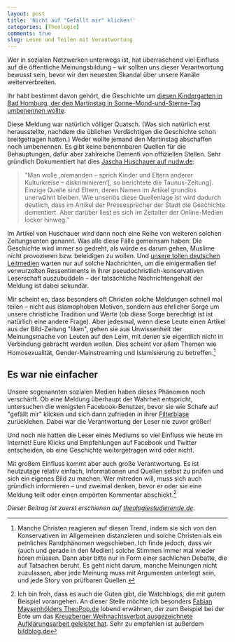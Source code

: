 ```yaml
---
layout: post
title: 'Nicht auf "Gefällt mir" klicken!'
categories: [Theologie]
comments: true
slug: Lesen und Teilen mit Verantwortung
---
```


Wer in sozialen Netzwerken unterwegs ist, hat überraschend viel Einfluss auf die öffentliche Meinungsbildung – wir sollten uns dieser Verantwortung bewusst sein, bevor wir den neuesten Skandal über unsere Kanäle weiterverbreiten.
<!--more-->

Ihr habt bestimmt davon gehört, die Geschichte um [diesen Kindergarten in Bad Homburg, der den Martinstag in Sonne-Mond-und-Sterne-Tag umbenennen wollte](http://www.taunus-zeitung.de/lokales/hochtaunus/Mond-und-Sterne-statt-St-Martin;art690,669510).

Diese Meldung war natürlich völliger Quatsch. (Was sich natürlich erst herausstellte, nachdem die üblichen Verdächtigen die Geschichte schon breitgetragen hatten.) Weder wollte jemand den Martinstag abschaffen noch umbenennen. Es gibt keine benennbaren Quellen für die Behauptungen, dafür aber zahlreiche Dementi von offiziellen Stellen. Sehr gründlich Dokumentiert hat dies [Jascha Huschauer auf nudw.de](http://nudw.de/2013/11/st-martin-angeblich-umbenannt/): 

>"Man wolle ,niemanden – sprich Kinder und Eltern anderer Kulturkreise – diskriminieren‘[, so berichtete die Taunus-Zeitung]. Einzige Quelle sind Eltern, deren Namen im Artikel grundlos unerwähnt bleiben. Wie unseriös diese Quellenlage ist wird dadurch deutlich, dass im Artikel der Pressesprecher der Stadt die Geschichte dementiert. Aber darüber liest es sich im Zeitalter der Online-Medien locker hinweg."

Im Artikel von Huschauer wird dann noch eine Reihe von weiteren solchen Zeitungsenten genannt. Was alle diese Fälle gemeinsam haben: Die Geschichte wird immer so gedreht, als würde es darum gehen, Muslime nicht provozieren bzw. beleidigen zu wollen. Und [unsere tollen deutschen Leitmedien](http://www.bild.de/news/inland/kindergaerten/kita-schafft-st-martin-ab-33267130.bild.html) warten nur auf solche Nachrichten, um die einigermaßen tief verwurzelten Ressentiments in ihrer pseudochristlich-konservativen Leserschaft auszubuddeln – der tatsächliche Nachrichtengehalt der Meldung ist dabei sekundär.

Mir scheint es, dass besonders oft Christen solche Meldungen schnell mal teilen – nicht aus islamophoben Motiven, sondern aus ehrlicher Sorge um unsere christliche Tradition und Werte (ob diese Sorge berechtigt ist ist natürlich eine andere Frage). Aber jedesmal, wenn diese Leute einen Artikel aus der Bild-Zeitung "liken", gehen sie aus Unwissenheit der Meinungsmache von Leuten auf den Leim, mit denen sie eigentlich nicht in Verbindung gebracht werden wollen. Dies scheint vor allem Themen wie Homosexualität, Gender-Mainstreaming und Islamisierung zu betreffen.[^1]

[^1]: Manche Christen reagieren auf diesen Trend, indem sie sich von den Konservativen im Allgemeinen distanzieren und solche Christen als ein peinliches Randphänomen wegschieben. Ich finde jedoch, dass wir (auch und gerade in den Medien) solche Stimmen immer mal wieder hören müssen. Dann aber bitte nur in Form einer sachlichen Debatte, die auf Tatsachen beruht. Es geht nicht darum, manche Meinungen nicht zuzulassen, aber jede Meinung muss mit Argumenten unterlegt sein, und jede Story von prüfbaren Quellen. 

## Es war nie einfacher

Unsere sogenannten sozialen Medien haben dieses Phänomen noch verschärft. Ob eine Meldung überhaupt der Wahrheit entspricht, untersuchen die wenigsten Facebook-Benutzer, bevor sie wie Schafe auf "gefällt mir" klicken und sich dann zufrieden in ihrer [Filterblase](http://de.wikipedia.org/wiki/Filterblase)  zurücklehen. Dabei war die Verantwortung der Leser nie zuvor größer!

 Und noch nie hatten die Leser eines Mediums so viel Einfluss wie heute im Internet! Eure Klicks und Empfehlungen auf Facebook und Twitter entscheiden, ob eine Geschichte weitergetragen wird oder nicht.

Mit großem Einfluss kommt aber auch große Verantwortung. Es ist heutzutage relativ einfach, Informationen und Quellen selbst zu prüfen und sich ein eigenes Bild zu machen. Wer mitreden will, muss sich auch gründlich informieren – und zweimal denken, bevor er oder sie eine Meldung teilt oder einen empörten Kommentar abschickt.[^watchblog]

[^watchblog]: Ich bin froh, dass es auch die Guten gibt, die Watchblogs, die mit gutem Beispiel vorangehen. An dieser Stelle möchte ich besonders [Fabian Maysenhölders TheoPop.de](http://theopop.de) lobend erwähnen, der zum Beispiel bei der Ente um das [Kreuzberger Weihnachtsverbot ausgezeichnete Aufklärungsarbeit geleistet hat](http://theopop.de/2013/09/kreuzberg-und-das-weihnachtsverbot/). Sehr zu empfehlen ist außerdem [bildblog.de](http://www.bildblog.de)

*Dieser Beitrag ist zuerst erschienen auf [theologiestudierende.de](http://www.theologiestudierende.de).*